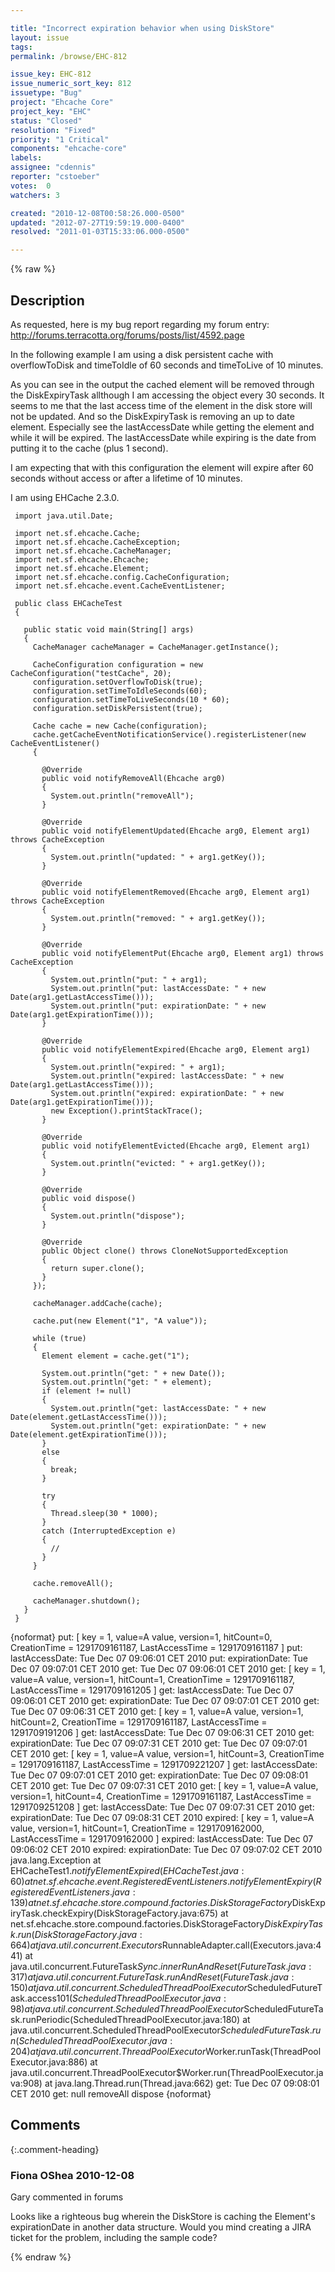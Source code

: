 ```yaml
---

title: "Incorrect expiration behavior when using DiskStore"
layout: issue
tags: 
permalink: /browse/EHC-812

issue_key: EHC-812
issue_numeric_sort_key: 812
issuetype: "Bug"
project: "Ehcache Core"
project_key: "EHC"
status: "Closed"
resolution: "Fixed"
priority: "1 Critical"
components: "ehcache-core"
labels: 
assignee: "cdennis"
reporter: "cstoeber"
votes:  0
watchers: 3

created: "2010-12-08T00:58:26.000-0500"
updated: "2012-07-27T19:59:19.000-0400"
resolved: "2011-01-03T15:33:06.000-0500"

---
```




{% raw %}



## Description

<div markdown="1" class="description">

As requested, here is my bug report regarding my forum entry: http://forums.terracotta.org/forums/posts/list/4592.page

In the following example I am using a disk persistent cache with overflowToDisk and timeToIdle of 60 seconds and timeToLive of 10 minutes.

As you can see in the output the cached element will be removed through the DiskExpiryTask allthough I am accessing the object every 30 seconds.
It seems to me that the last access time of the element in the disk store will not be updated. And so the DiskExpiryTask is removing an up to date element. Especially see the lastAccessDate while getting the element and while it will be expired. The lastAccessDate while expiring is the date from putting it to the cache (plus 1 second).

I am expecting that with this configuration the element will expire after 60 seconds without access or after a lifetime of 10 minutes.

I am using EHCache 2.3.0.


```
 import java.util.Date;
 
 import net.sf.ehcache.Cache;
 import net.sf.ehcache.CacheException;
 import net.sf.ehcache.CacheManager;
 import net.sf.ehcache.Ehcache;
 import net.sf.ehcache.Element;
 import net.sf.ehcache.config.CacheConfiguration;
 import net.sf.ehcache.event.CacheEventListener;
 
 public class EHCacheTest
 {
 
   public static void main(String[] args)
   {
     CacheManager cacheManager = CacheManager.getInstance();
 
     CacheConfiguration configuration = new CacheConfiguration("testCache", 20);
     configuration.setOverflowToDisk(true);
     configuration.setTimeToIdleSeconds(60);
     configuration.setTimeToLiveSeconds(10 * 60);
     configuration.setDiskPersistent(true);
 
     Cache cache = new Cache(configuration);
     cache.getCacheEventNotificationService().registerListener(new CacheEventListener()
     {
 
       @Override
       public void notifyRemoveAll(Ehcache arg0)
       {
         System.out.println("removeAll");
       }
 
       @Override
       public void notifyElementUpdated(Ehcache arg0, Element arg1) throws CacheException
       {
         System.out.println("updated: " + arg1.getKey());
       }
 
       @Override
       public void notifyElementRemoved(Ehcache arg0, Element arg1) throws CacheException
       {
         System.out.println("removed: " + arg1.getKey());
       }
 
       @Override
       public void notifyElementPut(Ehcache arg0, Element arg1) throws CacheException
       {
         System.out.println("put: " + arg1);
         System.out.println("put: lastAccessDate: " + new Date(arg1.getLastAccessTime()));
         System.out.println("put: expirationDate: " + new Date(arg1.getExpirationTime()));
       }
 
       @Override
       public void notifyElementExpired(Ehcache arg0, Element arg1)
       {
         System.out.println("expired: " + arg1);
         System.out.println("expired: lastAccessDate: " + new Date(arg1.getLastAccessTime()));
         System.out.println("expired: expirationDate: " + new Date(arg1.getExpirationTime()));
         new Exception().printStackTrace();
       }
 
       @Override
       public void notifyElementEvicted(Ehcache arg0, Element arg1)
       {
         System.out.println("evicted: " + arg1.getKey());
       }
 
       @Override
       public void dispose()
       {
         System.out.println("dispose");
       }
 
       @Override
       public Object clone() throws CloneNotSupportedException
       {
         return super.clone();
       }
     });
 
     cacheManager.addCache(cache);
 
     cache.put(new Element("1", "A value"));
 
     while (true)
     {
       Element element = cache.get("1");
 
       System.out.println("get: " + new Date());
       System.out.println("get: " + element);
       if (element != null)
       {
         System.out.println("get: lastAccessDate: " + new Date(element.getLastAccessTime()));
         System.out.println("get: expirationDate: " + new Date(element.getExpirationTime()));
       }
       else
       {
         break;
       }
 
       try
       {
         Thread.sleep(30 * 1000);
       }
       catch (InterruptedException e)
       {
         //
       }
     }
 
     cache.removeAll();
 
     cacheManager.shutdown();
   }
 }
```
 



\{noformat\}
 put: [ key = 1, value=A value, version=1, hitCount=0, CreationTime = 1291709161187, LastAccessTime = 1291709161187 ]
 put: lastAccessDate: Tue Dec 07 09:06:01 CET 2010
 put: expirationDate: Tue Dec 07 09:07:01 CET 2010
 get: Tue Dec 07 09:06:01 CET 2010
 get: [ key = 1, value=A value, version=1, hitCount=1, CreationTime = 1291709161187, LastAccessTime = 1291709161205 ]
 get: lastAccessDate: Tue Dec 07 09:06:01 CET 2010
 get: expirationDate: Tue Dec 07 09:07:01 CET 2010
 get: Tue Dec 07 09:06:31 CET 2010
 get: [ key = 1, value=A value, version=1, hitCount=2, CreationTime = 1291709161187, LastAccessTime = 1291709191206 ]
 get: lastAccessDate: Tue Dec 07 09:06:31 CET 2010
 get: expirationDate: Tue Dec 07 09:07:31 CET 2010
 get: Tue Dec 07 09:07:01 CET 2010
 get: [ key = 1, value=A value, version=1, hitCount=3, CreationTime = 1291709161187, LastAccessTime = 1291709221207 ]
 get: lastAccessDate: Tue Dec 07 09:07:01 CET 2010
 get: expirationDate: Tue Dec 07 09:08:01 CET 2010
 get: Tue Dec 07 09:07:31 CET 2010
 get: [ key = 1, value=A value, version=1, hitCount=4, CreationTime = 1291709161187, LastAccessTime = 1291709251208 ]
 get: lastAccessDate: Tue Dec 07 09:07:31 CET 2010
 get: expirationDate: Tue Dec 07 09:08:31 CET 2010
 expired: [ key = 1, value=A value, version=1, hitCount=1, CreationTime = 1291709162000, LastAccessTime = 1291709162000 ]
 expired: lastAccessDate: Tue Dec 07 09:06:02 CET 2010
 expired: expirationDate: Tue Dec 07 09:07:02 CET 2010
 java.lang.Exception
 	at EHCacheTest$1.notifyElementExpired(EHCacheTest.java:60)
 	at net.sf.ehcache.event.RegisteredEventListeners.notifyElementExpiry(RegisteredEventListeners.java:139)
 	at net.sf.ehcache.store.compound.factories.DiskStorageFactory$DiskExpiryTask.checkExpiry(DiskStorageFactory.java:675)
 	at net.sf.ehcache.store.compound.factories.DiskStorageFactory$DiskExpiryTask.run(DiskStorageFactory.java:664)
 	at java.util.concurrent.Executors$RunnableAdapter.call(Executors.java:441)
 	at java.util.concurrent.FutureTask$Sync.innerRunAndReset(FutureTask.java:317)
 	at java.util.concurrent.FutureTask.runAndReset(FutureTask.java:150)
 	at java.util.concurrent.ScheduledThreadPoolExecutor$ScheduledFutureTask.access$101(ScheduledThreadPoolExecutor.java:98)
 	at java.util.concurrent.ScheduledThreadPoolExecutor$ScheduledFutureTask.runPeriodic(ScheduledThreadPoolExecutor.java:180)
 	at java.util.concurrent.ScheduledThreadPoolExecutor$ScheduledFutureTask.run(ScheduledThreadPoolExecutor.java:204)
 	at java.util.concurrent.ThreadPoolExecutor$Worker.runTask(ThreadPoolExecutor.java:886)
 	at java.util.concurrent.ThreadPoolExecutor$Worker.run(ThreadPoolExecutor.java:908)
 	at java.lang.Thread.run(Thread.java:662)
 get: Tue Dec 07 09:08:01 CET 2010
 get: null
 removeAll
 dispose
\{noformat\} 


</div>

## Comments


{:.comment-heading}
### **Fiona OShea** <span class="date">2010-12-08</span>

<div markdown="1" class="comment">

Gary commented in forums
<quote>

Looks like a righteous bug wherein the DiskStore is caching the Element's expirationDate in another data structure. Would you mind creating a JIRA ticket for the problem, including the sample code? 
</quote>

</div>



{% endraw %}
